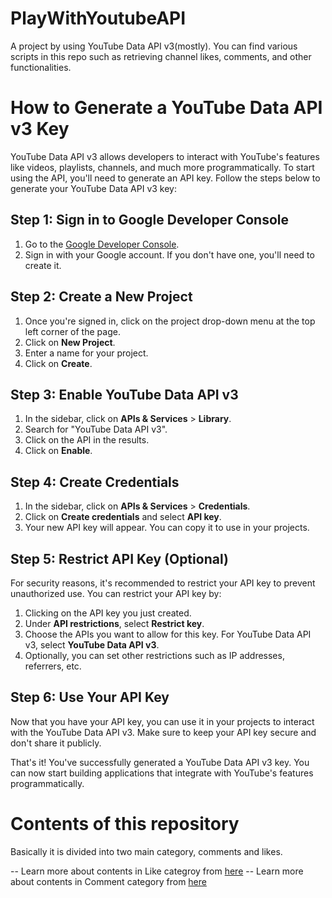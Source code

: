 # PlayWithYoutubeAPI

A project by using YouTube Data API v3(mostly). You can find various scripts in this repo such as retrieving channel likes, comments, and other functionalities.



# How to Generate a YouTube Data API v3 Key

YouTube Data API v3 allows developers to interact with YouTube's features like videos, playlists, channels, and much more programmatically. To start using the API, you'll need to generate an API key. Follow the steps below to generate your YouTube Data API v3 key:

## Step 1: Sign in to Google Developer Console

1. Go to the [Google Developer Console](https://console.developers.google.com/).
2. Sign in with your Google account. If you don't have one, you'll need to create it.

## Step 2: Create a New Project

1. Once you're signed in, click on the project drop-down menu at the top left corner of the page.
2. Click on **New Project**.
3. Enter a name for your project.
4. Click on **Create**.

## Step 3: Enable YouTube Data API v3

1. In the sidebar, click on **APIs & Services** > **Library**.
2. Search for "YouTube Data API v3".
3. Click on the API in the results.
4. Click on **Enable**.

## Step 4: Create Credentials

1. In the sidebar, click on **APIs & Services** > **Credentials**.
2. Click on **Create credentials** and select **API key**.
3. Your new API key will appear. You can copy it to use in your projects.

## Step 5: Restrict API Key (Optional)

For security reasons, it's recommended to restrict your API key to prevent unauthorized use. You can restrict your API key by:

1. Clicking on the API key you just created.
2. Under **API restrictions**, select **Restrict key**.
3. Choose the APIs you want to allow for this key. For YouTube Data API v3, select **YouTube Data API v3**.
4. Optionally, you can set other restrictions such as IP addresses, referrers, etc.

## Step 6: Use Your API Key

Now that you have your API key, you can use it in your projects to interact with the YouTube Data API v3. Make sure to keep your API key secure and don't share it publicly.

That's it! You've successfully generated a YouTube Data API v3 key. You can now start building applications that integrate with YouTube's features programmatically.


# Contents of this repository

Basically it is divided into two main category, comments and likes.

-- Learn more about contents in Like categroy from [here](https://github.com/PRATIKK0709/PlayWithYoutubeAPI/blob/main/Likes/Likes.md)
-- Learn more about contents in Comment category from [here](https://github.com/PRATIKK0709/PlayWithYoutubeAPI/blob/main/Comments/comments.md)

